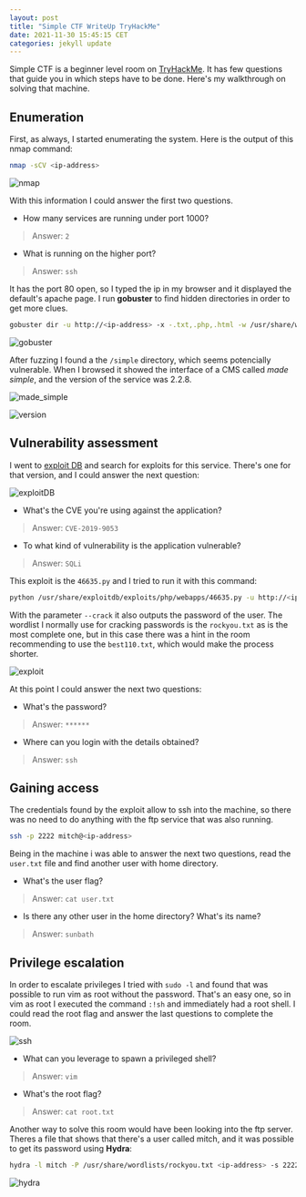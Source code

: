 ```yaml
---
layout: post
title: "Simple CTF WriteUp TryHackMe"
date: 2021-11-30 15:45:15 CET
categories: jekyll update
---
```


Simple CTF is a beginner level room on [TryHackMe](https://tryhackme.com). It has few questions that
guide you in which steps have to be done. Here's my walkthrough on solving that
machine.

## Enumeration

First, as always, I started enumerating the system. Here is the output of this
nmap command:

``` bash
nmap -sCV <ip-address>
```

![nmap](img/simpleCTF/nmap.png)

With this information I could answer the first two questions.

- How many services are running under port 1000?
> Answer: `2`
- What is running on the higher port?
> Answer: `ssh`

It has the port 80 open, so I typed the ip in my browser and it displayed the
default's apache page. I run **gobuster** to find hidden directories in order to
get more clues.

``` bash
gobuster dir -u http://<ip-address> -x -.txt,.php,.html -w /usr/share/wordlists/dirb/common.txt -t 64 -q
```

![gobuster](img/simpleCTF/gobuster.png)

After fuzzing I found a the `/simple` directory, which seems potencially
vulnerable. When I browsed it showed the interface of a CMS called *made
simple*, and the version of the service was 2.2.8. 

![made_simple](img/simpleCTF/made_simple.png)

![version](img/simpleCTF/version.png)

## Vulnerability assessment

I went to [exploit DB](https://www.exploit-db.com/) and search
for exploits for this service. There's one for that version, and I could
answer the next question:

![exploitDB](img/simpleCTF/exploitDB.png)

- What's the CVE you're using against the application?
> Answer: `CVE-2019-9053`
- To what kind of vulnerability is the application vulnerable?
> Answer: `SQLi`

This exploit is the `46635.py` and I tried to run it with this command:

``` bash
python /usr/share/exploitdb/exploits/php/webapps/46635.py -u http://<ip-address>/simple --crack -w /usr/share/seclists/Passwords/Common-Credentials/best110.txt
```

With the parameter `--crack` it also outputs the password of the user. The
wordlist I normally use for cracking passwords is the `rockyou.txt` as is the
most complete one, but in this case there was a hint in the room recommending to
use the `best110.txt`, which would make the process shorter.

![exploit](img/simpleCTF/exploit.png)

At this point I could answer the next two questions:

- What's the password?
> Answer: `******`
- Where can you login with the details obtained?
> Answer: `ssh`

## Gaining access

The credentials found by the exploit allow to ssh into the machine, so there was
no need to do anything with the ftp service that was also running.

``` bash
ssh -p 2222 mitch@<ip-address>
```

Being in the machine i was able to answer the next two questions, read the
`user.txt` file and find another user with home directory.

- What's the user flag?
> Answer: `cat user.txt`
- Is there any other user in the home directory? What's its name?
> Answer: `sunbath`

## Privilege escalation

In order to escalate privileges I tried with `sudo -l` and found that was
possible to run vim as root without the password. That's an easy one, so in vim
as root I executed the command `:!sh` and immediately had a root shell. I could
read the root flag and answer the last questions to complete the room.

![ssh](img/simpleCTF/root.png)

- What can you leverage to spawn a privileged shell?
> Answer: `vim`
- What's the root flag?
> Answer: `cat root.txt`

Another way to solve this room would have been looking into the ftp server.
Theres a file that shows that there's a user called mitch, and it was possible
to get its password using **Hydra**:

``` bash
hydra -l mitch -P /usr/share/wordlists/rockyou.txt <ip-address> -s 2222 -t 4 ssh
```

![hydra](img/simpleCTF/hydra.png)

